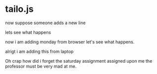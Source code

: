 # tailo.js


now suppose someone adds a new line

lets see what happens

now i am adding monday from browser
let's see what happens.


alrigt i am adding this from laptop


Oh crap how did i forget the saturday assignment assigned upon me
the professor must be very mad at me.

